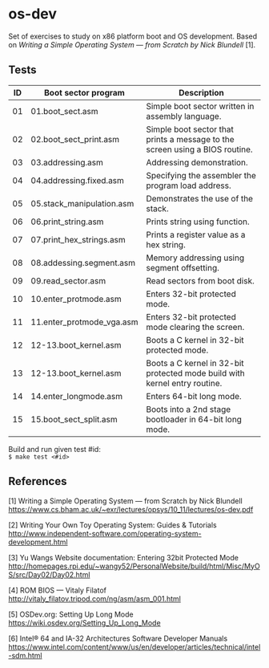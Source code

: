 # os-dev

Set of exercises to study on x86 platform boot and OS development. Based on _Writing a Simple Operating System — from Scratch by Nick Blundell_ [1].

## Tests

| ID | Boot sector program        | Description                                                                 |
|----|----------------------------|-----------------------------------------------------------------------------|
| 01 | 01.boot_sect.asm           | Simple boot sector written in assembly language.                            |
| 02 | 02.boot_sect_print.asm     | Simple boot sector that prints a message to the screen using a BIOS routine.|
| 03 | 03.addressing.asm          | Addressing demonstration.                                                   |
| 04 | 04.addressing.fixed.asm    | Specifying the assembler the program load address.                          |
| 05 | 05.stack_manipulation.asm  | Demonstrates the use of the stack.                                          |
| 06 | 06.print_string.asm        | Prints string using function.                                               |
| 07 | 07.print_hex_strings.asm   | Prints a register value as a hex string.                                    |
| 08 | 08.addessing.segment.asm   | Memory addressing using segment offsetting.                                 |
| 09 | 09.read_sector.asm         | Read sectors from boot disk.                                                |
| 10 | 10.enter_protmode.asm      | Enters 32-bit protected mode.                                               |
| 11 | 11.enter_protmode_vga.asm  | Enters 32-bit protected mode clearing the screen.                           |
| 12 | 12-13.boot_kernel.asm      | Boots a C kernel in 32-bit protected mode.                                  |
| 13 | 12-13.boot_kernel.asm      | Boots a C kernel in 32-bit protected mode build with kernel entry routine.  |
| 14 | 14.enter_longmode.asm      | Enters 64-bit long mode.                                                    |
| 15 | 15.boot_sect_split.asm     | Boots into a 2nd stage bootloader in 64-bit long mode.                      |

Build and run given test #id:  
`$ make test <#id>`

## References

[1] Writing a Simple Operating System — from Scratch by Nick Blundell  
https://www.cs.bham.ac.uk/~exr/lectures/opsys/10_11/lectures/os-dev.pdf

[2] Writing Your Own Toy Operating System: Guides & Tutorials  
http://www.independent-software.com/operating-system-development.html

[3] Yu Wangs Website documentation: Entering 32bit Protected Mode  
http://homepages.rpi.edu/~wangy52/PersonalWebsite/build/html/Misc/MyOS/src/Day02/Day02.html

[4] ROM BIOS — Vitaly Filatof  
http://vitaly_filatov.tripod.com/ng/asm/asm_001.html

[5] OSDev.org: Setting Up Long Mode  
https://wiki.osdev.org/Setting_Up_Long_Mode

[6] Intel® 64 and IA-32 Architectures Software Developer Manuals  
https://www.intel.com/content/www/us/en/developer/articles/technical/intel-sdm.html
